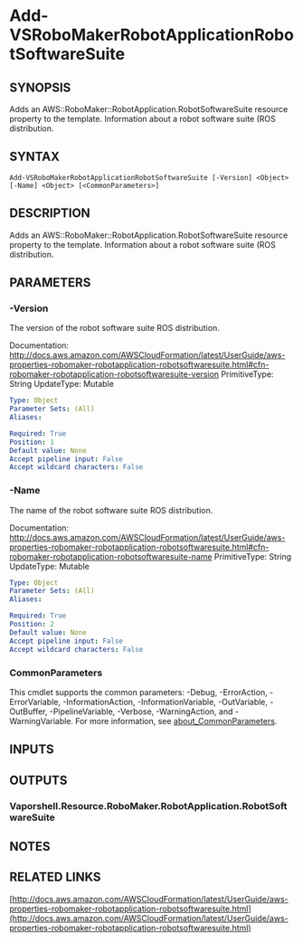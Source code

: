 # Add-VSRoboMakerRobotApplicationRobotSoftwareSuite

## SYNOPSIS
Adds an AWS::RoboMaker::RobotApplication.RobotSoftwareSuite resource property to the template.
Information about a robot software suite (ROS distribution.

## SYNTAX

```
Add-VSRoboMakerRobotApplicationRobotSoftwareSuite [-Version] <Object> [-Name] <Object> [<CommonParameters>]
```

## DESCRIPTION
Adds an AWS::RoboMaker::RobotApplication.RobotSoftwareSuite resource property to the template.
Information about a robot software suite (ROS distribution.

## PARAMETERS

### -Version
The version of the robot software suite ROS distribution.

Documentation: http://docs.aws.amazon.com/AWSCloudFormation/latest/UserGuide/aws-properties-robomaker-robotapplication-robotsoftwaresuite.html#cfn-robomaker-robotapplication-robotsoftwaresuite-version
PrimitiveType: String
UpdateType: Mutable

```yaml
Type: Object
Parameter Sets: (All)
Aliases:

Required: True
Position: 1
Default value: None
Accept pipeline input: False
Accept wildcard characters: False
```

### -Name
The name of the robot software suite ROS distribution.

Documentation: http://docs.aws.amazon.com/AWSCloudFormation/latest/UserGuide/aws-properties-robomaker-robotapplication-robotsoftwaresuite.html#cfn-robomaker-robotapplication-robotsoftwaresuite-name
PrimitiveType: String
UpdateType: Mutable

```yaml
Type: Object
Parameter Sets: (All)
Aliases:

Required: True
Position: 2
Default value: None
Accept pipeline input: False
Accept wildcard characters: False
```

### CommonParameters
This cmdlet supports the common parameters: -Debug, -ErrorAction, -ErrorVariable, -InformationAction, -InformationVariable, -OutVariable, -OutBuffer, -PipelineVariable, -Verbose, -WarningAction, and -WarningVariable. For more information, see [about_CommonParameters](http://go.microsoft.com/fwlink/?LinkID=113216).

## INPUTS

## OUTPUTS

### Vaporshell.Resource.RoboMaker.RobotApplication.RobotSoftwareSuite
## NOTES

## RELATED LINKS

[http://docs.aws.amazon.com/AWSCloudFormation/latest/UserGuide/aws-properties-robomaker-robotapplication-robotsoftwaresuite.html](http://docs.aws.amazon.com/AWSCloudFormation/latest/UserGuide/aws-properties-robomaker-robotapplication-robotsoftwaresuite.html)

